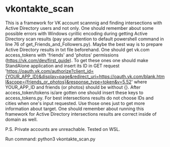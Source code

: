 # vkontakte_scan
This is a framework for VK account scannnig and finding intersections with Active Directory users and not only.
One should remember about some possible errors with Windows cyrillic encoding during getting Active Directory scan results (pay your attention to default powershell command in line 76 of get_Friends_and_Followers.py). Maybe the best way is to prepare Active Directory results in txt file beforehand.
One should get vk.com access_tokens with 'friends' and 'photos' permissions (https://vk.com/dev/first_guide). To get these ones one should make StandAlone application and insert its ID in GET request 'https://oauth.vk.com/authorize?client_id={YOUR_APP_ID}&display=page&redirect_uri=https://oauth.vk.com/blank.html&scope={friends_or_photos}&response_type=token&v=5.52' where YOUR_APP_ID and friends (or photos) should be without {}. After access_token/tokens is/are gotten one should insert these keys to access_tokens.py.
For best intersections results do not choose IDs and cities when one's input requested. Use those ones just to get more information about target.
One should remember about running this framework for Active Directory intersections results are correct inside of domain as well. 

P.S. Private accounts are unreachable.
Tested on WSL.

Run command:
python3 vkontakte_scan.py
